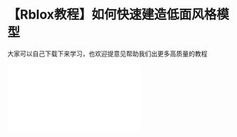 # 【Rblox教程】如何快速建造低面风格模型

大家可以自己下载下来学习，也欢迎提意见帮助我们出更多高质量的教程


<iframe src="//player.bilibili.com/player.html?aid=678195597&bvid=BV1xm4y1U7DY&cid=485123483&page=1" scrolling="no" border="0" frameborder="no" framespacing="0" allowfullscreen="true"> </iframe>